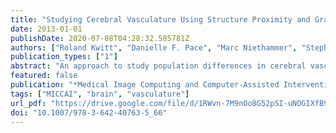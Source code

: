 ```yaml
---
title: "Studying Cerebral Vasculature Using Structure Proximity and Graph Kernels"
date: 2013-01-01
publishDate: 2020-07-08T04:28:32.585781Z
authors: ["Roland Kwitt", "Danielle F. Pace", "Marc Niethammer", "Stephen R. Aylward"]
publication_types: ["1"]
abstract: "An approach to study population differences in cerebral vasculature is proposed. This is done by 1) extending the concept of encoding cerebral blood vessel networks as spatial graphs and 2) quantifying graph similarity in a kernel-based discriminant classifier setup. We argue that augmenting graph vertices with information about their proximity to selected brain structures adds discriminative information and consequently leads to a more expressive encoding. Using graph-kernels then allows us to quantify graph similarity in a principled way. To demonstrate our approach, we assess the hypothesis that gender differences manifest as variations in the architecture of cerebral blood vessels, an observation that previously had only been tested and confirmed for the Circle of Willis. Our results strongly support this hypothesis, i.e, we can demonstrate non-trivial, statistically significant deviations from random gender classification in a cross-validation setup on 40 healthy patients."
featured: false
publication: "*Medical Image Computing and Computer-Assisted Intervention - MICCAI 2013 - 16th International Conference, Nagoya, Japan, September 22-26, 2013, Proceedings, Part II*"
tags: ["MICCAI", "brain", "vasculature"]
url_pdf: "https://drive.google.com/file/d/1RWvn-7M9nOo8G52pSI-uNOGIXfB9I8li"
doi: "10.1007/978-3-642-40763-5_66"
---
```


